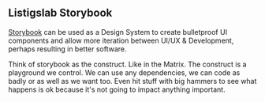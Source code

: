 
## Listigslab Storybook

[Storybook](https://www.learnstorybook.com/) can be used as a Design System to create bulletproof UI components and allow more iteration between UI/UX & Development, perhaps resulting in better software.

Think of storybook as the construct. Like in the Matrix. The construct is a playground we control. We can use any dependencies, we can code as badly or as well as we want too. Even hit stuff with big hammers to see what happens is ok because it's not going to impact anything important.

